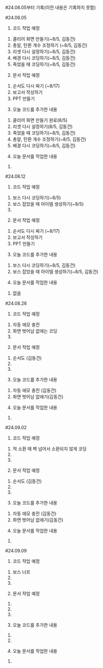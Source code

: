 #24.08.05부터 기록(이전 내용은 기록하지 못함)

#24.08.05 
 1. 코드 작업 예정
   1) 클리어 화면 만들기(~8/5, 김동건)
   2) 총알, 탄환 개수 조정하기 (~8/5, 김동건)
   3) 리셋 다시 설정하기(~8/5, 김동건)
   4) 배경 다시 코딩하기(~8/5, 김동건)
   5) 죽었을 때 코딩하기(~8/5, 김동건)

 2. 문서 작업 예정
   1) 순서도 다시 짜기 (~8/17)
   2) 보고서 작성하기
   3) PPT 만들기

 3. 오늘 코드를 추가한 내용
   1) 클리어 화면 만들기 완료(8/5)
   2) 리셋 다시 설정하기(8/5, 김동건)
   3) 죽었을 때 코딩하기(~8/5, 김동건)
   4) 총알, 탄환 개수 조정하기(~8/5, 김동건)
   5) 배경 다시 코딩하기(~8/5, 김동건)

 4. 오늘 문서를 작업한 내용
   1) 


#24.08.12 
 1. 코드 작업 예정
   1) 보스 다시 코딩하기(~8/5)
   2) 보스 잡았을 때 아이템 생성하기(~8/5)
   3) 

 2. 문서 작업 예정
   1) 순서도 다시 짜기 (~8/17)
   2) 보고서 작성하기
   3) PPT 만들기

 3. 오늘 코드를 추가한 내용
   1) 보스 다시 코딩하기(~8/5, 김동건)
   2) 보스 잡았을 때 아이템 생성하기(~8/5, 김동건)


 4. 오늘 문서를 작업한 내용
   1) 없음


#24.08.26 
 1. 코드 작업 예정
   1) 자동 에모 충전
   2) 화면 벗어남 없애는 코딩
   3) 

 2. 문서 작업 예정
   1) 순서도 (김동건)
   2) 
   3) 

 3. 오늘 코드를 추가한 내용
   1) 자동 에모 충전 (김동건)
   2) 화면 벗어남 없애기(김동건)


 4. 오늘 문서를 작업한 내용
   1)


#24.09.02
 1. 코드 작업 예정
   1) 적 소환 때 벽 넘어서 소환되지 않게 코딩
   2) 
   3) 

 2. 문서 작업 예정
   1) 순서도 (김동건)
   2) 
   3) 

 3. 오늘 코드를 추가한 내용
   1) 자동 에모 충전 (김동건)
   2) 화면 벗어남 없애기(김동건)


 4. 오늘 문서를 작업한 내용
   1) 


#24.09.09
 1. 코드 작업 예정
   1) 보스 너프
   2) 
   3) 

 2. 문서 작업 예정
   1) 
   2) 
   3) 

 3. 오늘 코드를 추가한 내용
   1) 
   2) 


 4. 오늘 문서를 작업한 내용
   1) 